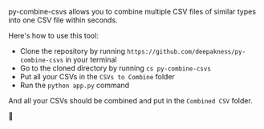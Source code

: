 py-combine-csvs allows you to combine multiple CSV files of similar types into one CSV file within seconds.

Here's how to use this tool:

- Clone the repository by running `https://github.com/deepakness/py-combine-csvs` in your terminal
- Go to the cloned directory by running `cs py-combine-csvs`
- Put all your CSVs in the `CSVs to Combine` folder
- Run the `python app.py` command

And all your CSVs should be combined and put in the `Combined CSV` folder.

🥂